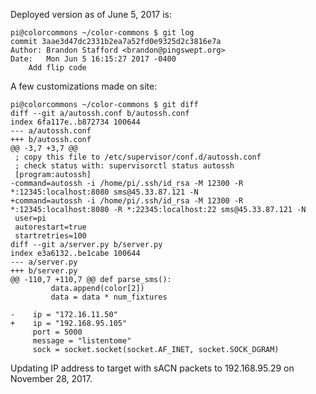 Deployed version as of June 5, 2017 is:

    pi@colorcommons ~/color-commons $ git log
    commit 3aae3d47dc2331b2ea7a52fd0e9325d2c3816e7a
    Author: Brandon Stafford <brandon@pingswept.org>
    Date:   Mon Jun 5 16:15:27 2017 -0400
        Add flip code

A few customizations made on site:

    pi@colorcommons ~/color-commons $ git diff
    diff --git a/autossh.conf b/autossh.conf
    index 6fa117e..b872734 100644
    --- a/autossh.conf
    +++ b/autossh.conf
    @@ -3,7 +3,7 @@
     ; copy this file to /etc/supervisor/conf.d/autossh.conf
     ; check status with: supervisorctl status autossh
     [program:autossh]
    -command=autossh -i /home/pi/.ssh/id_rsa -M 12300 -R *:12345:localhost:8080 sms@45.33.87.121 -N
    +command=autossh -i /home/pi/.ssh/id_rsa -M 12300 -R *:12345:localhost:8080 -R *:22345:localhost:22 sms@45.33.87.121 -N
     user=pi
     autorestart=true
     startretries=100
    diff --git a/server.py b/server.py
    index e3a6132..be1cabe 100644
    --- a/server.py
    +++ b/server.py
    @@ -110,7 +110,7 @@ def parse_sms():
             data.append(color[2])
             data = data * num_fixtures

    -    ip = "172.16.11.50"
    +    ip = "192.168.95.105"
         port = 5000
         message = "listentome"
         sock = socket.socket(socket.AF_INET, socket.SOCK_DGRAM)

Updating IP address to target with sACN packets to 192.168.95.29 on November 28, 2017.
